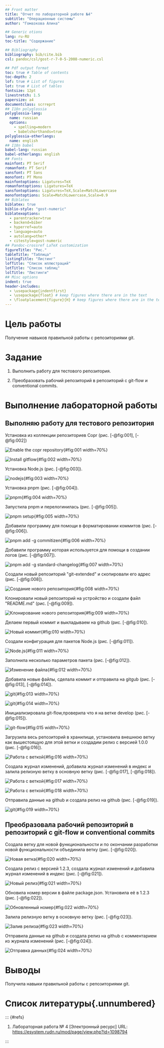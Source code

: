 ```yaml
---
## Front matter
title: "Отчет по лабораторной работе №4"
subtitle: "Операционные системы"
author: "Гомазкова Алина"

## Generic otions
lang: ru-RU
toc-title: "Содержание"

## Bibliography
bibliography: bib/cite.bib
csl: pandoc/csl/gost-r-7-0-5-2008-numeric.csl

## Pdf output format
toc: true # Table of contents
toc-depth: 2
lof: true # List of figures
lot: true # List of tables
fontsize: 12pt
linestretch: 1.5
papersize: a4
documentclass: scrreprt
## I18n polyglossia
polyglossia-lang:
  name: russian
  options:
	- spelling=modern
	- babelshorthands=true
polyglossia-otherlangs:
  name: english
## I18n babel
babel-lang: russian
babel-otherlangs: english
## Fonts
mainfont: PT Serif
romanfont: PT Serif
sansfont: PT Sans
monofont: PT Mono
mainfontoptions: Ligatures=TeX
romanfontoptions: Ligatures=TeX
sansfontoptions: Ligatures=TeX,Scale=MatchLowercase
monofontoptions: Scale=MatchLowercase,Scale=0.9
## Biblatex
biblatex: true
biblio-style: "gost-numeric"
biblatexoptions:
  - parentracker=true
  - backend=biber
  - hyperref=auto
  - language=auto
  - autolang=other*
  - citestyle=gost-numeric
## Pandoc-crossref LaTeX customization
figureTitle: "Рис."
tableTitle: "Таблица"
listingTitle: "Листинг"
lofTitle: "Список иллюстраций"
lotTitle: "Список таблиц"
lolTitle: "Листинги"
## Misc options
indent: true
header-includes:
  - \usepackage{indentfirst}
  - \usepackage{float} # keep figures where there are in the text
  - \floatplacement{figure}{H} # keep figures where there are in the text
---
```


# Цель работы

Получение навыков правильной работы с репозиториями git.

# Задание

 1. Выполнить работу для тестового репозитория.
 
 2. Преобразовать рабочий репозиторий в репозиторий с git-flow и conventional commits.

# Выполнение лабораторной работы

## Выполняю работу для тестового репозитория
 
Установка из коллекции репозиториев Copr (рис. [-@fig:001], [-@fig:002])

![Enable the copr repository](image/1.png){#fig:001 width=70%}

![Install gitflow](image/2.png){#fig:002 width=70%}

Установка Node.js (рис. [-@fig:003]).

![nodejs](image/3.png){#fig:003 width=70%}

Установка pnpm (рис. [-@fig:004]).

![pnpm](image/4.png){#fig:004 width=70%}

Запустила pnpm и перелогинилась (рис. [-@fig:005]).

![pnpm setup](image/5.png){#fig:005 width=70%}

Добавили программу для помощи в форматировании коммитов (рис. [-@fig:006]).

![pnpm add -g commitizen](image/6.png){#fig:006 width=70%}

Добавили программу которая используется для помощи в создании логов (рис. [-@fig:007]).

![pnpm add -g standard-changelog](image/7.png){#fig:007 width=70%}

Создали новый репозиторий "git-extended" и скопировали его адрес (рис. [-@fig:008]).

![Создание нового репозитория](image/8.png){#fig:008 width=70%}

Клонировали новый репозиторий на устройство и создали файл "README.md" (рис. [-@fig:009]).

![Клонирование нового репозитория](image/9.png){#fig:009 width=70%}

Делаем первый коммит и выкладываем на github (рис. [-@fig:010]).

![Новый коммит](image/10.png){#fig:010 width=70%}

Создали конфигурация для пакетов Node.js (рис. [-@fig:011]).

![Node.js](image/11.png){#fig:011 width=70%}

Заполнила несколько параметров пакета  (рис. [-@fig:012]).

![Изменение файла](image/12.png){#fig:012 width=70%}

Добавила новые файлы, сделала коммит и отправила на gitgub  (рис. [-@fig:013], [-@fig:014]).

![git](image/13.png){#fig:013 width=70%}

![git](image/14.png){#fig:014 width=70%}

Инициализировала git-flow,проверила что я на ветке develop (рис. [-@fig:015]).

![git-flow](image/15.png){#fig:015 width=70%}

Загрузила весь репозиторий в хранилище, установила внешнюю ветку как вышестоящую для этой ветки и создадим релиз с версией 1.0.0 (рис. [-@fig:016]).

![Работа с веткой](image/16.png){#fig:016 width=70%}

Создала журнал изменений, добавила журнал изменений в индекс и залила релизную ветку в основную ветку (рис. [-@fig:017], [-@fig:018]).

![Работа с веткой](image/17.png){#fig:017 width=70%}

![Работа с веткой](image/18.png){#fig:018 width=70%}

Отправила данные на github и создала релиз на github (рис. [-@fig:019]).

![git](image/19.png){#fig:019 width=70%}


## Преобразовала рабочий репозиторий в репозиторий с git-flow и conventional commits 

Создала ветку для новой функциональности и по окончании разработки новой функциональности объединила ветку (рис. [-@fig:020]).

![Новая ветка](image/20.png){#fig:020 width=70%}

Создала релиз с версией 1.2.3, создала журнал изменений и добавила журнал изменений в индекс (рис. [-@fig:021]).

![Новый релиз](image/21.png){#fig:021 width=70%}

Обновила номер версии в файле package.json. Установила её в 1.2.3 (рис. [-@fig:022]).

![Обновленный номер](image/22.png){#fig:022 width=70%}

Залила релизную ветку в основную ветку (рис. [-@fig:023]).

![Залив релиза](image/23.png){#fig:023 width=70%}

Отправила данные на github и создала релиз на github с комментарием из журнала изменений (рис. [-@fig:024]).

![Отправка данных](image/24.png){#fig:024 width=70%}


# Выводы

Получила навыки правильной работы с репозиториями git.

# Список литературы{.unnumbered}

::: {#refs}

1. Лабораторная работа № 4 [Электронный ресурс] URL: https://esystem.rudn.ru/mod/page/view.php?id=1098794

:::